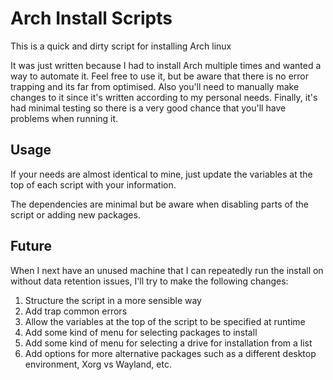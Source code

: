 # Arch Install Scripts

This is a quick and dirty script for installing Arch linux

It was just written because I had to install Arch multiple times and wanted a way to automate it. Feel free to use it, but be aware that there is no error trapping and its far from optimised. Also you'll need to manually make changes to it since it's written according to my personal needs. Finally, it's had minimal testing so there is a very good chance that you'll have problems when running it.

## Usage

If your needs are almost identical to mine, just update the variables at the top of each script with your information.

The dependencies are minimal but be aware when disabling parts of the script or adding new packages.

## Future

When I next have an unused machine that I can repeatedly run the install on without data retention issues, I'll try to make the following changes:

 1. Structure the script in a more sensible way
 1. Add trap common errors
 1. Allow the variables at the top of the script to be specified at runtime
 1. Add some kind of menu for selecting packages to install
 1. Add some kind of menu for selecting a drive for installation from a list
 1. Add options for more alternative packages such as a different desktop environment, Xorg vs Wayland, etc.
